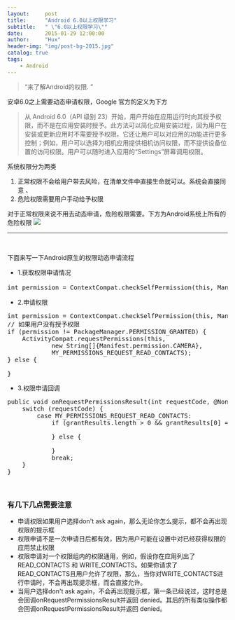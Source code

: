 ```yaml
---
layout:     post
title:      "Android 6.0以上权限学习"
subtitle:   " \"6.0以上权限学习\""
date:       2015-01-29 12:00:00
author:     "Hux"
header-img: "img/post-bg-2015.jpg"
catalog: true
tags:
    - Android
---
```


> “来了解Android的权限. ”


安卓6.0之上需要动态申请权限，Google 官方的定义为下方

<blockquote>从 Android 6.0（API 级别 23）开始，用户开始在应用运行时向其授予权限，而不是在应用安装时授予。此方法可以简化应用安装过程，因为用户在安装或更新应用时不需要授予权限。它还让用户可以对应用的功能进行更多控制；例如，用户可以选择为相机应用提供相机访问权限，而不提供设备位置的访问权限。用户可以随时进入应用的“Settings”屏幕调用权限。</blockquote>

系统权限分为两类

<ol>
    <li>正常权限不会给用户带去风险，在清单文件中直接生命就可以。系统会直接同意 、</li>
    <li>危险权限需要用户手动给予权限</li>
</ol>

对于正常权限来说不用去动态申请，危险权限需要。下方为Android系统上所有的危险权限
![](http://i.imgur.com/xAsbRA1.png)

<hr />

&nbsp;

下面来写一下Android原生的权限动态申请流程

<ul>
    <li>1.获取权限申请情况</li>
</ul>

<pre>int permission = ContextCompat.checkSelfPermission(this, Manifest.permission.CAMERA); // 权限需要事先在清单文件中声明</pre>

<ul>
    <li>2.申请权限</li>
</ul>

<pre>int permission = ContextCompat.checkSelfPermission(this, Manifest.permission.CAMERA);
// 如果用户没有授予权限
if (permission != PackageManager.PERMISSION_GRANTED) {
    ActivityCompat.requestPermissions(this,
            new String[]{Manifest.permission.CAMERA},
            MY_PERMISSIONS_REQUEST_READ_CONTACTS);
} else {

}</pre>

<ul>
    <li>3.权限申请回调</li>
</ul>

<pre>public void onRequestPermissionsResult(int requestCode, @NonNull String[] permissions, @NonNull int[] grantResults) {
    switch (requestCode) {
        case MY_PERMISSIONS_REQUEST_READ_CONTACTS:
            if (grantResults.length &gt; 0 &amp;&amp; grantResults[0] == PackageManager.PERMISSION_GRANTED) {

            } else {

            }
            break;
    }
}</pre>

&nbsp;

<h3><strong>有几下几点需要注意</strong></h3>

<ul>
    <li>申请权限如果用户选择don't ask again，那么无论你怎么提示，都不会再出现权限的提示框</li>
    <li>权限申请不是一次申请日后都有效，因为用户可能在设置中对已经获得权限的应用禁止权限</li>
    <li>权限申请对一个权限组内的权限通用，例如，假设你在应用列出了 READ_CONTACTS 和 WRITE_CONTACTS。如果你请求了READ_CONTACTS且用户允许了权限，那么，当你对WRITE_CONTACTS进行申请时，不会再出现提示框，而会直接允许。</li>
    <li>当用户选择don't ask again，不会再出现提示框，第一条已经说过，这时总是会回调onRequestPermissionsResult并返回 denied。其后的所有类似操作都会回调onRequestPermissionsResult并返回 denied。</li>
</ul>

&nbsp;